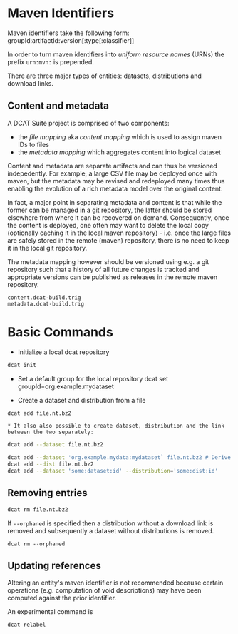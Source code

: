 
# Maven Identifiers

Maven identifiers take the following form:
groupId:artifactId:version[:type[:classifier]]

In order to turn maven identifiers into _uniform resource names_ (URNs) the prefix `urn:mvn:` is prepended.


There are three major types of entities: datasets, distributions and download links.


## Content and metadata

A DCAT Suite project is comprised of two components:
* the *file mapping* aka *content mapping* which is used to assign maven IDs to files
* the *metadata mapping* which aggregates content into logical dataset

Content and metadata are separate artifacts and can thus be versioned indepedently. For example, a large CSV file may be deployed once with maven,
but the metadata may be revised and redeployed many times thus enabling the evolution of a rich metadata model over the original content.

In fact, a major point in separating metadata and content is that while the former can be managed in a git repository, the latter should be stored elsewhere
from where it can be recovered on demand.
Consequently, once the content is deployed, one often may want to delete the local copy (optionally caching it in the local maven repository) - i.e. once the large files are safely stored in the remote (maven) repository, there is no need to keep it in the local git repository.

The metadata mapping however should be versioned using e.g. a git repository such that a history of all future changes is tracked and appropriate versions can be published as releases in the remote maven repository.

```
content.dcat-build.trig
metadata.dcat-build.trig
```


# Basic Commands

* Initialize a local dcat repository
```bash
dcat init
```

* Set a default group for the local repository
dcat set groupId=org.example.mydataset



* Create a dataset and distribution from a file
```bash
dcat add file.nt.bz2
```


    * It also also possible to create dataset, distribution and the link between the two separately:
```bash
dcat add --dataset file.nt.bz2
```

```bash
dcat add --dataset 'org.example.mydata:mydataset` file.nt.bz2 # Derive version from file's last modified date
dcat add --dist file.nt.bz2
dcat add --dataset 'some:dataset:id' --distribution='some:dist:id'

```


## Removing entries


```bash
dcat rm file.nt.bz2
```


If `--orphaned` is specified then a distribution without a download link is removed and subsequently a dataset without distributions is removed.
```
dcat rm --orphaned
```


## Updating references
Altering an entity's maven identifier is not recommended because certain operations (e.g. computation of void descriptions) may have been
computed against the prior identifier.

An experimental command is
```
dcat relabel
```




